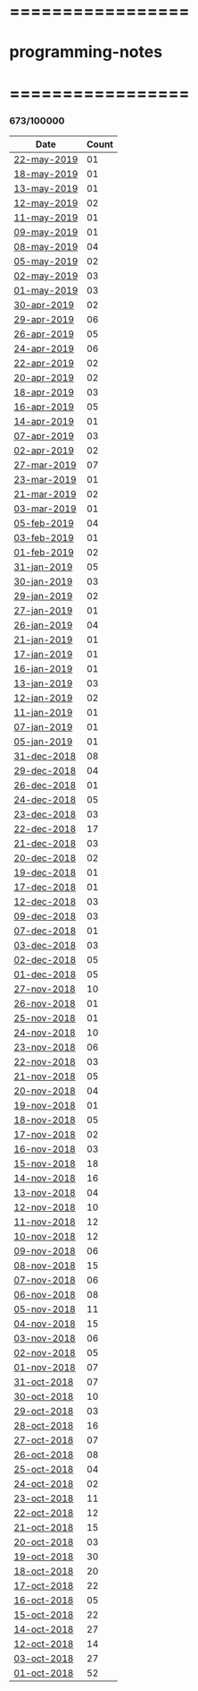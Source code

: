 # =================
# programming-notes
# =================

### 673/100000

| Date  | Count |
| ------------- | ------------- |
|[22-may-2019](./notes-22-may-2019.md)|01 |
|[18-may-2019](./notes-18-may-2019.md)|01 |
|[13-may-2019](./notes-13-may-2019.md)|01 |
|[12-may-2019](./notes-12-may-2019.md)|02 |
|[11-may-2019](./notes-11-may-2019.md)|01 |
|[09-may-2019](./notes-09-may-2019.md)|01 |
|[08-may-2019](./notes-08-may-2019.md)|04 |
|[05-may-2019](./notes-05-may-2019.md)|02 |
|[02-may-2019](./notes-02-may-2019.md)|03 |
|[01-may-2019](./notes-01-may-2019.md)|03 |
|[30-apr-2019](./notes-30-apr-2019.md)|02 |
|[29-apr-2019](./notes-29-apr-2019.md)|06 |
|[26-apr-2019](./notes-26-apr-2019.md)|05 |
|[24-apr-2019](./notes-24-apr-2019.md)|06 |
|[22-apr-2019](./notes-22-apr-2019.md)|02 |
|[20-apr-2019](./notes-20-apr-2019.md)|02 |
|[18-apr-2019](./notes-18-apr-2019.md)|03 |
|[16-apr-2019](./notes-16-apr-2019.md)|05 |
|[14-apr-2019](./notes-14-apr-2019.md)|01 |
|[07-apr-2019](./notes-07-apr-2019.md)|03 |
|[02-apr-2019](./notes-02-apr-2019.md)|02 |
|[27-mar-2019](./notes-27-mar-2019.md)|07 |
|[23-mar-2019](./notes-23-mar-2019.md)|01 |
|[21-mar-2019](./notes-21-mar-2019.md)|02 |
|[03-mar-2019](./notes-03-mar-2019.md)|01 |
|[05-feb-2019](./notes-05-feb-2019.md)|04 |
|[03-feb-2019](./notes-03-feb-2019.md)|01 |
|[01-feb-2019](./notes-01-feb-2019.md)|02 |
|[31-jan-2019](./notes-31-jan-2019.md)|05 |
|[30-jan-2019](./notes-30-jan-2019.md)|03 |
|[29-jan-2019](./notes-29-jan-2019.md)|02 |
|[27-jan-2019](./notes-27-jan-2019.md)|01 |
|[26-jan-2019](./notes-26-jan-2019.md)|04 | 
|[21-jan-2019](./notes-21-jan-2019.md)|01 |
|[17-jan-2019](./notes-17-jan-2019.md)|01 |
|[16-jan-2019](./notes-16-jan-2019.md)|01 |
|[13-jan-2019](./notes-13-jan-2019.md)|03 |
|[12-jan-2019](./notes-12-jan-2019.md)|02 |
|[11-jan-2019](./notes-11-jan-2019.md)|01 |
|[07-jan-2019](./notes-07-jan-2019.md)|01 |
|[05-jan-2019](./notes-05-jan-2019.md)|01 |
|[31-dec-2018](./notes-31-dec-2018.md)|08 |
|[29-dec-2018](./notes-29-dec-2018.md)|04 |
|[26-dec-2018](./notes-26-dec-2018.md)|01 |
|[24-dec-2018](./notes-24-dec-2018.md)|05 |
|[23-dec-2018](./notes-23-dec-2018.md)|03 |
|[22-dec-2018](./notes-22-dec-2018.md)|17 |
|[21-dec-2018](./notes-21-dec-2018.md)|03 |
|[20-dec-2018](./notes-20-dec-2018.md)|02 |
|[19-dec-2018](./notes-19-dec-2018.md)|01 |
|[17-dec-2018](./notes-17-dec-2018.md)|01 |
|[12-dec-2018](./notes-12-dec-2018.md)|03 |
|[09-dec-2018](./notes-09-dec-2018.md)|03 |
|[07-dec-2018](./notes-07-dec-2018.md)|01 |
|[03-dec-2018](./notes-03-dec-2018.md)|03 |
|[02-dec-2018](./notes-02-dec-2018.md)|05 |
|[01-dec-2018](./notes-01-dec-2018.md)|05 |
|[27-nov-2018](./notes-27-nov-2018.md)|10 |
|[26-nov-2018](./notes-26-nov-2018.md)|01 |
|[25-nov-2018](./notes-25-nov-2018.md)|01 |
|[24-nov-2018](./notes-24-nov-2018.md)|10 |
|[23-nov-2018](./notes-23-nov-2018.md)|06 |
|[22-nov-2018](./notes-22-nov-2018.md)|03 |
|[21-nov-2018](./notes-21-nov-2018.md)|05 |
|[20-nov-2018](./notes-20-nov-2018.md)|04 |
|[19-nov-2018](./notes-19-nov-2018.md)|01 |
|[18-nov-2018](./notes-18-nov-2018.md)|05 |
|[17-nov-2018](./notes-17-nov-2018.md)|02 |
|[16-nov-2018](./notes-16-nov-2018.md)|03 |
|[15-nov-2018](./notes-15-nov-2018.md)|18 |
|[14-nov-2018](./notes-14-nov-2018.md)|16 |
|[13-nov-2018](./notes-13-nov-2018.md)|04 |
|[12-nov-2018](./notes-12-nov-2018.md)|10 |
|[11-nov-2018](./notes-11-nov-2018.md)|12 |
|[10-nov-2018](./notes-10-nov-2018.md)|12 |
|[09-nov-2018](./notes-09-nov-2018.md)|06 |
|[08-nov-2018](./notes-08-nov-2018.md)|15 |
|[07-nov-2018](./notes-07-nov-2018.md)|06 |
|[06-nov-2018](./notes-06-nov-2018.md)|08 |
|[05-nov-2018](./notes-05-nov-2018.md)|11 |
|[04-nov-2018](./notes-04-nov-2018.md)|15 |
|[03-nov-2018](./notes-03-nov-2018.md)|06 |
|[02-nov-2018](./notes-02-nov-2018.md)|05 |
|[01-nov-2018](./notes-01-nov-2018.md)|07 |
|[31-oct-2018](./notes-31-oct-2018.md)|07 |
|[30-oct-2018](./notes-30-oct-2018.md)|10 |
|[29-oct-2018](./notes-29-oct-2018.md)|03 |
|[28-oct-2018](./notes-28-oct-2018.md)|16 |
|[27-oct-2018](./notes-27-oct-2018.md)|07 |
|[26-oct-2018](./notes-26-oct-2018.md)|08 |
|[25-oct-2018](./notes-25-oct-2018.md)|04 |
|[24-oct-2018](./notes-24-oct-2018.md)|02 |
|[23-oct-2018](./notes-23-oct-2018.md)|11 |
|[22-oct-2018](./notes-22-oct-2018.md)|12 |
|[21-oct-2018](./notes-21-oct-2018.md)|15 |
|[20-oct-2018](./notes-20-oct-2018.md)|03 |
|[19-oct-2018](./notes-19-oct-2018.md)|30 |
|[18-oct-2018](./notes-18-oct-2018.md)|20 |
|[17-oct-2018](./notes-17-oct-2018.md)|22 |
|[16-oct-2018](./notes-16-oct-2018.md)|05 |
|[15-oct-2018](./notes-15-oct-2018.md)|22 |
|[14-oct-2018](./notes-14-oct-2018.md)|27 |
|[12-oct-2018](./notes-12-oct-2018.md)|14 |
|[03-oct-2018](./notes-03-oct-2018.md)|27 |
|[01-oct-2018](./notes-01-oct-2018.md)|52 |

